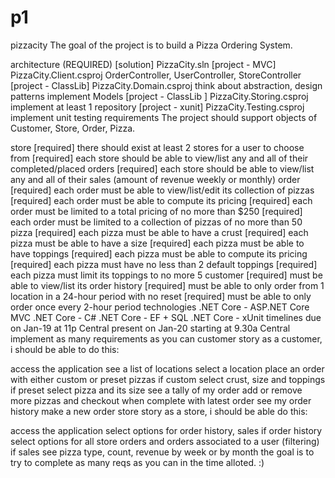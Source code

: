 # p1
pizzacity
The goal of the project is to build a Pizza Ordering System.

architecture (REQUIRED)
[solution] PizzaCity.sln
[project - MVC] PizzaCity.Client.csproj
OrderController, UserController, StoreController
[project - ClassLib] PizzaCity.Domain.csproj
think about abstraction, design patterns
implement Models
[project - ClassLib ] PizzaCity.Storing.csproj
implement at least 1 repository
[project - xunit] PizzaCity.Testing.csproj
implement unit testing
requirements
The project should support objects of Customer, Store, Order, Pizza.

store
[required] there should exist at least 2 stores for a user to choose from
[required] each store should be able to view/list any and all of their completed/placed orders
[required] each store should be able to view/list any and all of their sales (amount of revenue weekly or monthly)
order
[required] each order must be able to view/list/edit its collection of pizzas
[required] each order must be able to compute its pricing
[required] each order must be limited to a total pricing of no more than $250
[required] each order must be limited to a collection of pizzas of no more than 50
pizza
[required] each pizza must be able to have a crust
[required] each pizza must be able to have a size
[required] each pizza must be able to have toppings
[required] each pizza must be able to compute its pricing
[required] each pizza must have no less than 2 default toppings
[required] each pizza must limit its toppings to no more 5
customer
[required] must be able to view/list its order history
[required] must be able to only order from 1 location in a 24-hour period with no reset
[required] must be able to only order once every 2-hour period
technologies
.NET Core - ASP.NET Core MVC
.NET Core - C#
.NET Core - EF + SQL
.NET Core - xUnit
timelines
due on Jan-19 at 11p Central
present on Jan-20 starting at 9.30a Central
implement as many requirements as you can
customer story
as a customer, i should be able to do this:

access the application
see a list of locations
select a location
place an order
with either custom or preset pizzas
if custom
select crust, size and toppings
if preset
select pizza and its size
see a tally of my order
add or remove more pizzas
and checkout when complete with latest order
see my order history
make a new order
store story
as a store, i should be able do this:

access the application
select options for order history, sales
if order history
select options for all store orders and orders associated to a user (filtering)
if sales
see pizza type, count, revenue by week or by month
the goal is to try to complete as many reqs as you can in the time alloted. :)
